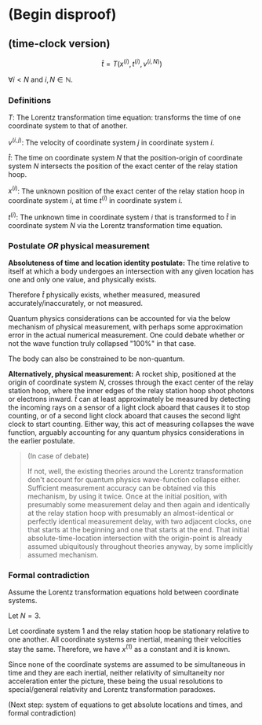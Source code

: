 # (Begin disproof)

## (time-clock version)

$$\hat{t} = T(x^{(i)}, t^{(i)}, v^{(i, N)})$$

$\forall i < N$ and $i, N \in \mathbb{N}$.

### Definitions

$T$: The Lorentz transformation time equation: transforms the time of one coordinate system to that of another.

$v^{(i,j)}$: The velocity of coordinate system $j$ in coordinate system $i$.

$\hat{t}$: The time on coordinate system $N$ that the position-origin of coordinate system $N$ intersects the position of the exact center of the relay station hoop.

$x^{(i)}$: The unknown position of the exact center of the relay station hoop in coordinate system $i$, at time $t^{(i)}$ in coordinate system $i$.

$t^{(i)}$: The unknown time in coordinate system $i$ that is transformed to $\hat{t}$ in coordinate system $N$ via the Lorentz transformation time equation.

### Postulate *OR* physical measurement

**Absoluteness of time and location identity postulate:** The time relative to itself at which a body undergoes an intersection with any given location has one and only one value, and physically exists.

Therefore $\hat{t}$ physically exists, whether measured, measured accurately/inaccurately, or not measured.

Quantum physics considerations can be accounted for via the below mechanism of physical measurement, with perhaps some approximation error in the actual numerical measurement. One could debate whether or not the wave function truly collapsed "100%" in that case.

The body can also be constrained to be non-quantum.

**Alternatively, physical measurement:** A rocket ship, positioned at the origin of coordinate system $N$, crosses through the exact center of the relay station hoop, where the inner edges of the relay station hoop shoot photons or electrons inward. $\hat{t}$ can at least approximately be measured by detecting the incoming rays on a sensor of a light clock aboard that causes it to stop counting, or of a second light clock aboard that causes the second light clock to start counting. Either way, this act of measuring collapses the wave function, arguably accounting for any quantum physics considerations in the earlier postulate. 

> (In case of debate)
>
> If not, well, the existing theories around the Lorentz transformation don't account for quantum physics wave-function collapse either. Sufficient measurement accuracy can be obtained via this mechanism, by using it twice. Once at the initial position, with presumably some measurement delay and then again and identically at the relay station hoop with presumably an almost-identical or perfectly identical measurement delay, with two adjacent clocks, one that starts at the beginning and one that starts at the end. That initial absolute-time-location intersection with the origin-point is already assumed ubiquitously throughout theories anyway, by some implicitly assumed mechanism.

### Formal contradiction

Assume the Lorentz transformation equations hold between coordinate systems.

Let $N = 3$.

Let coordinate system 1 and the relay station hoop be stationary relative to one another. All coordinate systems are inertial, meaning their velocities stay the same. Therefore, we have $x^{(1)}$ as a constant and it is known.

Since none of the coordinate systems are assumed to be simultaneous in time and they are each inertial, neither relativity of simultaneity nor acceleration enter the picture, these being the usual resolutions to special/general relativity and Lorentz transformation paradoxes.

(Next step: system of equations to get absolute locations and times, and formal contradiction)
